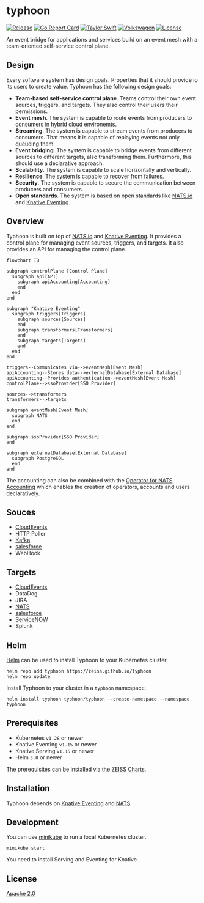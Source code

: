 # typhoon

[![Release](https://github.com/ZEISS/typhoon/actions/workflows/release.yml/badge.svg)](https://github.com/ZEISS/typhoon/actions/workflows/release.yml)
[![Go Report Card](https://goreportcard.com/badge/github.com/zeiss/typhoon)](https://goreportcard.com/report/github.com/zeiss/typhoon)
[![Taylor Swift](https://img.shields.io/badge/secured%20by-taylor%20swift-brightgreen.svg)](https://twitter.com/SwiftOnSecurity)
[![Volkswagen](https://auchenberg.github.io/volkswagen/volkswargen_ci.svg?v=1)](https://github.com/auchenberg/volkswagen)
[![License](https://img.shields.io/badge/License-Apache%202.0-blue.svg)](https://opensource.org/licenses/Apache-2.0)

An event bridge for applications and services build on an event mesh with a team-oriented self-service control plane.

## Design

Every software system has design goals. Properties that it should provide io its users to create value. Typhoon has the following design goals:

* **Team-based self-service control plane**. Teams control their own event sources, triggers, and targets. They also control their users their permissions.
* **Event mesh**. The system is capable to route events from producers to consumers in hybrid cloud environemts.
* **Streaming**. The system is capable to stream events from producers to consumers. That means it is capable of replaying events not only queueing them.
* **Event bridging**. The system is capable to bridge events from different sources to different targets, also transforming them. Furthermore, this should use a declarative approach.
* **Scalability**. The system is capable to scale horizontally and vertically.
* **Resilience**. The system is capable to recover from failures.
* **Security**. The system is capable to secure the communication between producers and consumers.
* **Open standards**. The system is based on open standards like [NATS.io](https://nats.io/) and [Knative Eventing](https://knative.dev/docs/eventing/).

## Overview

Typhoon is built on top of [NATS.io](https://nats.io/) and [Knative Eventing](https://knative.dev/docs/eventing/). It provides a control plane for managing event sources, triggers, and targets. It also provides an API for managing the control plane.

```mermaid
flowchart TB

subgraph controlPlane [Control Plane]
  subgraph api[API]
    subgraph apiAccounting[Accounting]
    end
  end
end

subgraph "Knative Eventing"
  subgraph triggers[Triggers]
    subgraph sources[Sources]
    end
    subgraph transformers[Transformers]
    end
    subgraph targets[Targets]
    end
  end
end

triggers--Communicates via-->eventMesh[Event Mesh]
apiAccounting--Stores data-->externalDatabase[External Database]
apiAccounting--Provides authentication-->eventMesh[Event Mesh]
controlPlane-->ssoProvider[SSO Provider]

sources-->transformers
transformers-->targets

subgraph eventMesh[Event Mesh]
  subgraph NATS
  end
end

subgraph ssoProvider[SSO Provider]
end

subgraph externalDatabase[External Database]
  subgraph PostgreSQL
  end
end
```

The accounting can also be combined with the [Operator for NATS Accounting](https://github.com/ZEISS/natz-operator) which enables the creation of operators, accounts and users declaratively.

## Souces

* [CloudEvents](https://cloudevents.io/)
* HTTP Poller
* [Kafka](https://kafka.apache.org/)
* [salesforce](https://www.salesforce.com/)
* WebHook

## Targets

* [CloudEvents](https://cloudevents.io/)
* DataDog
* JIRA
* [NATS](https://nats.io)
* [salesforce](https://www.salesforce.com/)
* [ServiceNOW](https://www.servicenow.com/)
* Splunk

## Helm

[Helm](https://helm.sh/) can be used to install Typhoon to your Kubernetes cluster.

```shell
helm repo add typhoon https://zeiss.github.io/typhoon
helm repo update
```

Install Typhoon to your cluster in a `typhoon` namespace.

```shell
helm install typhoon typhoon/typhoon --create-namespace --namespace typhoon
```

## Prerequisites

* Kubernetes `v1.28` or newer
* Knative Eventing `v1.15` or newer
* Knative Serving `v1.15` or newer
* Helm `3.0` or newer

The prerequisites can be installed via the [ZEISS Charts](https://github.com/ZEISS/charts).

## Installation

Typhoon depends on [Knative Eventing](https://knative.dev/docs/) and [NATS](https://nats.io).

## Development

You can use [minikube](https://minikube.sigs.k8s.io/docs/) to run a local Kubernetes cluster.

```shell
minikube start
```

You need to install Serving and Eventing for Knative.

## License

[Apache 2.0](/LICENSE)
